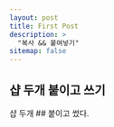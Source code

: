 ```yaml
---
layout: post
title: First Post
description: >
  "복사 && 붙여넣기"
sitemap: false
---
```



## 샵 두개 붙이고 쓰기
샵 두개 ## 붙이고 썼다.


[^1]: 
      첫번 째

[^2]:
      두번 째



